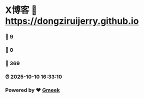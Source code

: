 # X博客 :link: https://dongziruijerry.github.io 
### :page_facing_up: [9](https://dongziruijerry.github.io/tag.html) 
### :speech_balloon: 0 
### :hibiscus: 369 
### :alarm_clock: 2025-10-10 16:33:10 
### Powered by :heart: [Gmeek](https://github.com/Meekdai/Gmeek)
